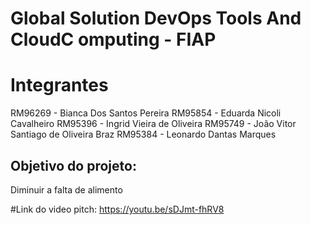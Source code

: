# Global Solution DevOps Tools And CloudC omputing - FIAP

# Integrantes
RM96269 - Bianca Dos Santos Pereira
RM95854 - Eduarda Nicoli Cavalheiro
RM95396 - Ingrid Vieira de Oliveira
RM95749 - João Vitor Santiago de Oliveira Braz
RM95384 - Leonardo Dantas Marques

## Objetivo do projeto:
Diminuir a falta de alimento

#Link do video pitch: https://youtu.be/sDJmt-fhRV8
